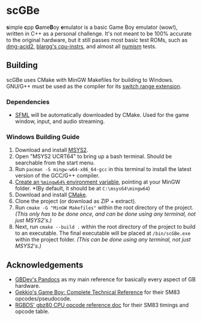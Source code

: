 # scGBe

**s**imple **c**pp **G**ame**B**oy **e**mulator is a basic Game Boy emulator (wow!), written in C++ as a personal challenge. It's not meant to be 100% accurate to the original hardware, but it still passes most basic test ROMs, such as [dmg-acid2](https://github.com/mattcurrie/dmg-acid2), [blargg's cpu-instrs](https://github.com/retrio/gb-test-roms), and almost all [numism](https://github.com/pinobatch/numism) tests.

## Building

scGBe uses CMake with MinGW Makefiles for building to Windows. GNU/G++ must be used as the compiler for its [switch range extension](https://gcc.gnu.org/onlinedocs/gcc/Case-Ranges.html).

### Dependencies
* [SFML](https://www.sfml-dev.org/) will be automatically downloaded by CMake. Used for the game window, input, and audio streaming.

### Windows Building Guide
1. Download and install [MSYS2](https://www.msys2.org/).
2. Open "MSYS2 UCRT64" to bring up a bash terminal. Should be searchable from the start menu.
3. Run `pacman -S mingw-w64-x86_64-gcc` in this terminal to install the latest version of the GCC/G++ compiler.
4. [Create an `%mingw64%` environment variable](https://phoenixnap.com/kb/windows-set-environment-variable), pointing at your MinGW folder. *(By default, it should be at `C:\msys64\mingw64`)
5. Download and install [CMake](https://cmake.org/download/).
6. Clone the project (or download as ZIP + extract).
7. Run `cmake -G "MinGW Makefiles"` within the root directory of the project. *(This only has to be done once, and can be done using any terminal, not just MSYS2's.)*
8. Next, run `cmake --build .` within the root directory of the project to build to an executable. The final executable will be placed at `/bin/scGBe.exe` within the project folder. *(This can be done using any terminal, not just MSYS2's.)*

## Acknowledgements
* [GBDev's Pandocs](https://gbdev.io/pandocs/) as my main reference for basically every aspect of GB hardware.
* [Gekkio's Game Boy: Complete Technical Reference](https://gekkio.fi/files/gb-docs/gbctr.pdf) for their SM83 opcodes/pseudocode.
* [RGBDS' gbz80 CPU opcode reference doc](https://rgbds.gbdev.io/docs/v0.7.0/gbz80.7) for their SM83 timings and opcode table.
